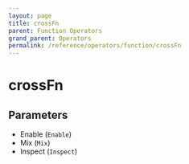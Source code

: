 ```yaml
---
layout: page
title: crossFn
parent: Function Operators
grand_parent: Operators
permalink: /reference/operators/function/crossFn
---
```


# crossFn

## Parameters

* Enable (`Enable`)
* Mix (`Mix`)
* Inspect (`Inspect`)
